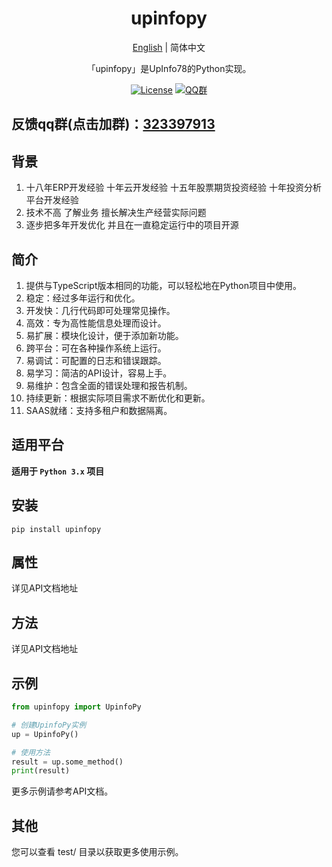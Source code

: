 <h1 align="center">upinfopy</h1>
<div align="center">

[English](./README.md) | 简体中文

「upinfopy」是UpInfo78的Python实现。

[![License](https://img.shields.io/badge/License-Apache%202.0-blue.svg)](https://opensource.org/licenses/Apache-2.0)
[![QQ群](https://img.shields.io/badge/QQ群-323397913-blue.svg?style=flat-square&color=12b7f5&logo=qq)](https://qm.qq.com/cgi-bin/qm/qr?k=it9gUUVdBEDWiTOH21NsoRHAbE9IAzAO&jump_from=webapi&authKey=KQwSXEPwpAlzAFvanFURm0Foec9G9Dak0DmThWCexhqUFbWzlGjAFC7t0jrjdKdL)

</div>



## 反馈qq群(点击加群)：[323397913](https://qm.qq.com/cgi-bin/qm/qr?k=it9gUUVdBEDWiTOH21NsoRHAbE9IAzAO&jump_from=webapi&authKey=KQwSXEPwpAlzAFvanFURm0Foec9G9Dak0DmThWCexhqUFbWzlGjAFC7t0jrjdKdL)

## 背景 
1. 十八年ERP开发经验 十年云开发经验 十五年股票期货投资经验 十年投资分析平台开发经验
2. 技术不高 了解业务 擅长解决生产经营实际问题
3. 逐步把多年开发优化 并且在一直稳定运行中的项目开源

## 简介

1. 提供与TypeScript版本相同的功能，可以轻松地在Python项目中使用。
2. 稳定：经过多年运行和优化。
3. 开发快：几行代码即可处理常见操作。
4. 高效：专为高性能信息处理而设计。
5. 易扩展：模块化设计，便于添加新功能。
6. 跨平台：可在各种操作系统上运行。
7. 易调试：可配置的日志和错误跟踪。
8. 易学习：简洁的API设计，容易上手。
9. 易维护：包含全面的错误处理和报告机制。
10. 持续更新：根据实际项目需求不断优化和更新。
11. SAAS就绪：支持多租户和数据隔离。

## 适用平台

**适用于 `Python 3.x` 项目**

## 安装

```
pip install upinfopy
```

## 属性

详见API文档地址

## 方法

详见API文档地址

## 示例 

```python
from upinfopy import UpinfoPy

# 创建UpinfoPy实例
up = UpinfoPy()

# 使用方法
result = up.some_method()
print(result)
```

更多示例请参考API文档。

## 其他

您可以查看 test/ 目录以获取更多使用示例。
